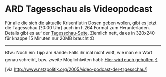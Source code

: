 # ARD Tagesschau als Videopodcast

Für alle die sich die aktuelle Krisenflut in Dosen geben wollen, gibt es jetzt die Tagesschau (20:00 Uhr) auch im h.264 Format zum Herunterladen. Details gibt es auf der <a href="http://tagesschau.de/podcast">Tagesschau-Seite</a>. Ziemlich nett, da es in 320x240 für knappe 15 Minuten nur 20MB braucht :D

-------------------------------



Btw.: Noch ein Tipp am Rande: Falls ihr mal nicht wißt, wie man ein Wort genau schreibt, bzw. zweite Möglichkeiten habt: <a href="http://www.googlefight.com">Hier wird euch geholfen ;)</a>



[via <a href="http://www.netzpolitik.org/2005/video-podcast-der-tagesschau/">http://www.netzpolitik.org/2005/video-podcast-der-tagesschau/</a>]
